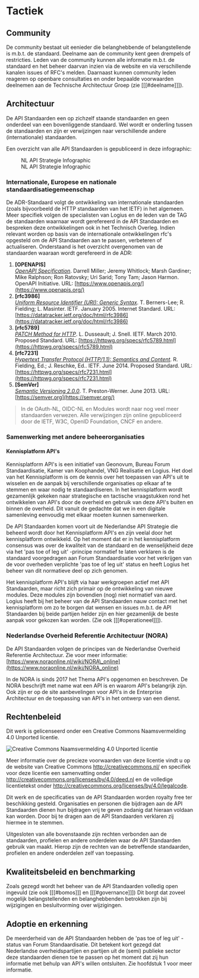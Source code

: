 # Tactiek

## Community

De community bestaat uit eenieder die
belanghebbende of belangstellende is m.b.t. de standaard. Deelname aan
de community kent geen drempels of restricties. Leden van de community
kunnen alle informatie m.b.t. de standaard en het beheer daarvan
inzien via de website en via verschillende kanalen issues of RFC's
melden. Daarnaast kunnen community leden reageren op openbare
consultaties en onder bepaalde voorwaarden deelnemen aan de Technische
Architectuur Groep (zie [[[#deelname]]]).

## Architectuur

De API Standaarden een op zichzelf staande standaarden en geen
onderdeel van een bovenliggende standaard. Wel wordt er onderling tussen de standaarden en zijn er
verwijzingen naar verschillende andere (internationale) standaarden.

Een overzicht van alle API Standaarden is gepubliceerd in deze infographic:
<figure>
  <object data="https://geonovum.github.io/KP-APIs/media/API_infographic.svg" type="image/svg+xml" id="infographic">NL API Strategie Infographic</object>
  <figcaption>NL API Strategie Infographic</figcaption>
</figure>

### Internationale, Europese en nationale standaardisatiegemeenschap

De ADR-Standaard volgt de ontwikkeling van internationale standaarden (zoals bijvoorbeeld de HTTP standaarden van het IETF) in het algemeen. Meer specifiek volgen de specialisten van Logius en de leden van de TAG de standaarden waarnaar wordt gerefereerd in de API Standaarden en bespreken deze ontwikkelingen ook in het Technisch Overleg. Indien relevant worden op basis van de internationale ontwikkelingen rfc's opgesteld om de API Standaarden aan te passen, verbeteren of actualiseren. Onderstaand is het overzicht overgenomen van de standaarden waaraan wordt gerefereerd in de ADR:

1. **[OPENAPIS]** <br>
[_OpenAPI Specification_](https://www.openapis.org/). Darrell Miller; Jeremy Whitlock; Marsh Gardiner; Mike Ralphson; Ron Ratovsky; Uri Sarid; Tony Tam; Jason Harmon. OpenAPI Initiative. URL: [https://www.openapis.org/](https://www.openapis.org/)
1. **[rfc3986]** <br>
[_Uniform Resource Identifier (URI): Generic Syntax_](https://datatracker.ietf.org/doc/html/rfc3986). T. Berners-Lee; R. Fielding; L. Masinter. IETF. January 2005. Internet Standard. URL: [https://datatracker.ietf.org/doc/html/rfc3986](https://datatracker.ietf.org/doc/html/rfc3986)
1. **[rfc5789]** <br>
[_PATCH Method for HTTP_](https://httpwg.org/specs/rfc5789.html). L. Dusseault; J. Snell. IETF. March 2010. Proposed Standard. URL: [https://httpwg.org/specs/rfc5789.html](https://httpwg.org/specs/rfc5789.html)
1. **[rfc7231]**<br>
[_Hypertext Transfer Protocol (HTTP/1.1): Semantics and Content_](https://httpwg.org/specs/rfc7231.html). R. Fielding, Ed.; J. Reschke, Ed.. IETF. June 2014. Proposed Standard. URL: [https://httpwg.org/specs/rfc7231.html](https://httpwg.org/specs/rfc7231.html)
1. **[SemVer]**<br>
[_Semantic Versioning 2.0.0_](https://semver.org/). T. Preston-Werner. June 2013. URL: [https://semver.org](https://semver.org/)

> In de OAuth-NL, OIDC-NL en Modules wordt naar nog veel meer standaarden verwezen. Alle verwijzingen zijn online  gepubliceerd door de IETF, W3C, OpenID Foundation, CNCF en andere.

### Samenwerking met andere beheerorganisaties

#### Kennisplatform API's

Kennisplatform API's is een initiatief van Geonovum, Bureau Forum Standaardisatie, Kamer van Koophandel, VNG Realisatie en Logius. Het doel van het Kennisplatform is om de kennis over het toepassen van API's uit te wisselen en de aanpak bij verschillende organisaties op elkaar af te stemmen en waar nodig te standaardiseren. In het kennisplatform wordt gezamenlijk gekeken naar strategische en tactische vraagstukken rond het ontwikkelen van API's door de overheid en gebruik van deze API's buiten en binnen de overheid. Dit vanuit de gedachte dat we in een digitale samenleving eenvoudig met elkaar moeten kunnen samenwerken.  

De API Standaarden komen voort uit de Nederlandse API Strategie die beheerd wordt door het Kennisplatform API's en zijn veelal door het kennisplatform ontwikkeld. Op het moment dat er in het kennisplatform consensus was over de kwaliteit van de standaard en de wenselijkheid deze via het 'pas toe of leg uit' -principe normatief te laten verklaren is de standaard voorgedragen aan Forum Standaardisatie voor het verkrijgen van de voor overheden verplichte 'pas toe of leg uit' status en heeft Logius het beheer van dit normatieve deel op zich genomen.  

Het kennisplatform API's blijft via haar werkgroepen actief met API Standaarden, maar richt zich primair op de ontwikkeling van nieuwe modules. Deze modules zijn bovendien (nog) niet normatief van aard. Logius heeft bij het beheer van de API Standaarden nauw contact met het kennisplatform om zo te borgen dat wensen en issues m.b.t. de API Standaarden bij beide partijen helder zijn en hier gezamenlijk de beste aanpak voor gekozen kan worden. (Zie ook [[[#operationeel]]]).

### Nederlandse Overheid Referentie Architectuur (NORA)  

De API Standaarden volgen de principes van de Nederlandse Overheid Referentie Architectuur. Zie voor meer informatie: [https://www.noraonline.nl/wiki/NORA\_online](https://www.noraonline.nl/wiki/NORA_online)  

In de NORA is sinds 2017 het Thema API's opgenomen en beschreven. De NORA beschrijft met name wat een API is en waarom API's belangrijk zijn. Ook zijn er op de site aanbevelingen voor API's in de Enterprise Architectuur en de toepassing van API's in het ontwerp van een dienst.

## Rechtenbeleid

Dit werk is gelicenseerd onder een Creative Commons Naamsvermelding 4.0
Unported licentie.

![Creative Commons Naamsvermelding 4.0 Unported licentie](https://gitdocumentatie.logius.nl/publicatie/respec/media/logos/cc-by.svg "Creative Commons Naamsvermelding 4.0 Unported licentie")

Meer informatie over de precieze voorwaarden van deze licentie vindt u
op de website van Creative Commons http://creativecommons.nl/ en
specifiek voor deze licentie een samenvatting onder
http://creativecommons.org/licenses/by/4.0/deed.nl en de volledige
licentietekst onder
http://creativecommons.org/licenses/by/4.0/legalcode.

Dit werk en de specificaties van de API Standaarden worden
royalty free ter beschikking gesteld. Organisaties en personen die
bijdragen aan de API Standaarden dienen hun bijdragen vrij te geven zodanig
dat hieraan voldaan kan worden. Door bij te dragen aan de API Standaarden
verklaren zij hiermee in te stemmen.

Uitgesloten van alle bovenstaande zijn rechten verbonden aan de
standaarden, profielen en andere onderdelen waar de API Standaarden gebruik
van maakt. Hierop zijn de rechten van de betreffende standaarden,
profielen en andere onderdelen zelf van toepassing.

## Kwaliteitsbeleid en benchmarking  

Zoals gezegd wordt het beheer van de API Standaarden volledig open ingevuld (zie ook [[[#bomos]]] en [[[#governance]]]) Dit borgt dat zoveel mogelijk belangstellenden en belanghebbenden betrokken zijn bij wijzigingen en besluitvorming over wijzigingen.

## Adoptie en erkenning  

De meerderheid van de API Standaarden hebben de 'pas toe of leg uit' -status van Forum Standaardisatie. Dit betekent kort gezegd dat Nederlandse overheidspartijen en partijen uit de (semi) publieke sector deze standaarden dienen toe te passen op het moment dat zij hun informatie met behulp van API's willen ontsluiten. Zie hoofdstuk 1 voor meer informatie.
